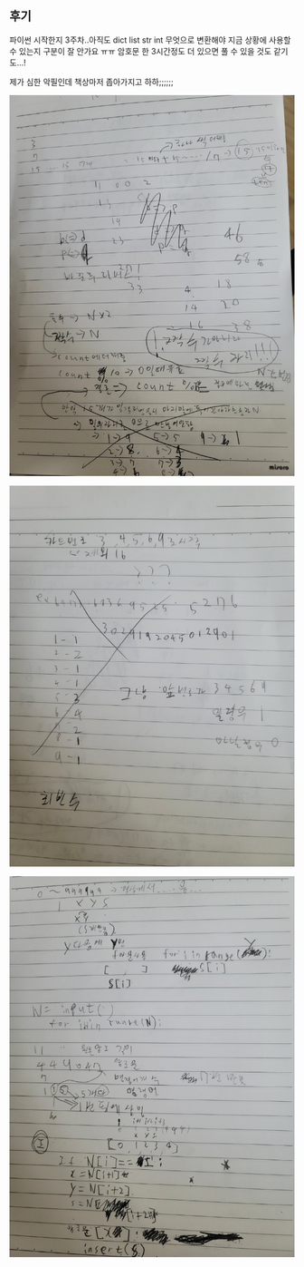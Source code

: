## 후기

파이썬 시작한지 3주차..아직도 dict list str int 무엇으로 변환해야 지금 상황에 사용할 수 있는지 구분이 잘 안가요 ㅠㅠ
암호문 한 3시간정도 더 있으면 풀 수 있을 것도 같기도...!

제가 심한 악필인데 책상마저 좁아가지고 하하;;;;;;

![KakaoTalk_20220729_175307116](README.assets/KakaoTalk_20220729_175307116.jpg) 

![KakaoTalk_20220729_175307116_01](README.assets/KakaoTalk_20220729_175307116_01.jpg)

![KakaoTalk_20220729_175307116_02](README.assets/KakaoTalk_20220729_175307116_02.jpg)